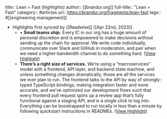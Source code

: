 title:: Lean = Fast (highlights)
author:: [[brandur.org]]
full-title:: "Lean = Fast"
category:: #articles
url:: https://brandur.org/fragments/lean-fast
tags:: #[[engineering management]]

- Highlights first synced by [[Readwise]] [[Apr 22nd, 2023]]
	- •   **Small teams *ship*.** Every IC in our org has a huge amount of personal discretion and is empowered to make decisions without sending up the chain for approval. We write code individually, communicate over Slack and GitHub in moderation, and pair when we need a higher-bandwidth channel to do something hard. ([View Highlight](https://read.readwise.io/read/01gygc3d9mx79ywq0ztr90sya5))
	- **There’s a right size of services.** We’re using a “macroservices” model with a frontend, API layer, and backend state machine, and unless something changes dramatically, those are all the services we ever plan to run. The frontend talks to the API by way of strongly-typed TypeScript bindings, making integration faster and more accurate, and we’ve optimized our development flows such that every frontend pull request spins up a review app that’s fully functional against a staging API, and is a single click to log into. Everything can be boostrapped to run locally in less than a minute by following quickstart instructions in READMEs. ([View Highlight](https://read.readwise.io/read/01gygc4qjx82ygf4qzq4txagsz))